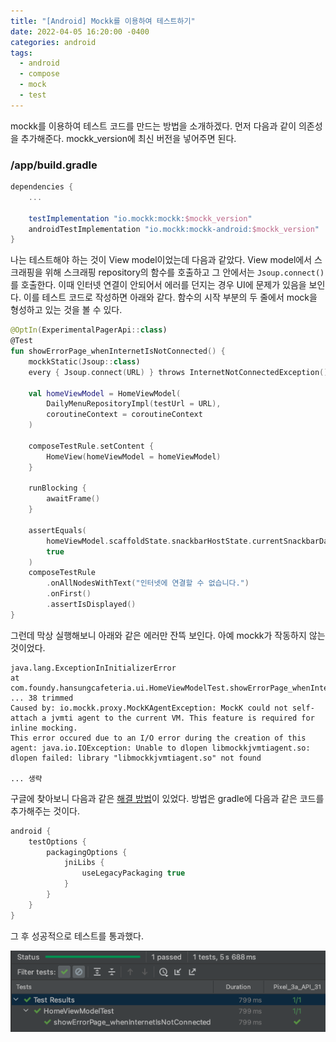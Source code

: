 ```yaml
---
title: "[Android] Mockk를 이용하여 테스트하기"
date: 2022-04-05 16:20:00 -0400
categories: android
tags:
  - android
  - compose
  - mock
  - test
---
```


mockk를 이용하여 테스트 코드를 만드는 방법을 소개하겠다. 먼저 다음과 같이 의존성을 추가해준다. mockk_version에 최신 버전을 넣어주면 된다.

### /app/build.gradle

```gradle
dependencies {
    ...

    testImplementation "io.mockk:mockk:$mockk_version"
    androidTestImplementation "io.mockk:mockk-android:$mockk_version"
}
```

나는 테스트해야 하는 것이 View model이었는데 다음과 같았다.
View model에서 스크래핑을 위해 스크래핑 repository의 함수를 호출하고 그 안에서는 `Jsoup.connect()`를 호출한다.
이때 인터넷 연결이 안되어서 에러를 던지는 경우 UI에 문제가 있음을 보인다.
이를 테스트 코드로 작성하면 아래와 같다. 함수의 시작 부분의 두 줄에서 mock을 형성하고 있는 것을 볼 수 있다.

```kotlin
@OptIn(ExperimentalPagerApi::class)
@Test
fun showErrorPage_whenInternetIsNotConnected() {
    mockkStatic(Jsoup::class)
    every { Jsoup.connect(URL) } throws InternetNotConnectedException()

    val homeViewModel = HomeViewModel(
        DailyMenuRepositoryImpl(testUrl = URL),
        coroutineContext = coroutineContext
    )

    composeTestRule.setContent {
        HomeView(homeViewModel = homeViewModel)
    }

    runBlocking {
        awaitFrame()
    }

    assertEquals(
        homeViewModel.scaffoldState.snackbarHostState.currentSnackbarData != null,
        true
    )
    composeTestRule
        .onAllNodesWithText("인터넷에 연결할 수 없습니다.")
        .onFirst()
        .assertIsDisplayed()
}
```

그런데 막상 실행해보니 아래와 같은 에러만 잔뜩 보인다. 아예 mockk가 작동하지 않는 것이었다.

```console
java.lang.ExceptionInInitializerError
at com.foundy.hansungcafeteria.ui.HomeViewModelTest.showErrorPage_whenInternetIsNotConnected(HomeViewModelTest.kt:200)
... 38 trimmed
Caused by: io.mockk.proxy.MockKAgentException: MockK could not self-attach a jvmti agent to the current VM. This feature is required for inline mocking.
This error occured due to an I/O error during the creation of this agent: java.io.IOException: Unable to dlopen libmockkjvmtiagent.so: dlopen failed: library "libmockkjvmtiagent.so" not found

... 생략
```

구글에 찾아보니 다음과 같은 [해결 방법](https://github.com/mockk/mockk/issues/297#issuecomment-901924678)이 있었다.
방법은 gradle에 다음과 같은 코드를 추가해주는 것이다.

```gradle
android {
    testOptions {
        packagingOptions {
            jniLibs {
                useLegacyPackaging true
            }
        }
    }
}
```

그 후 성공적으로 테스트를 통과했다.

![result](/assets/images/2022-04-06-11.22.05-android-mockk-testing.png)
